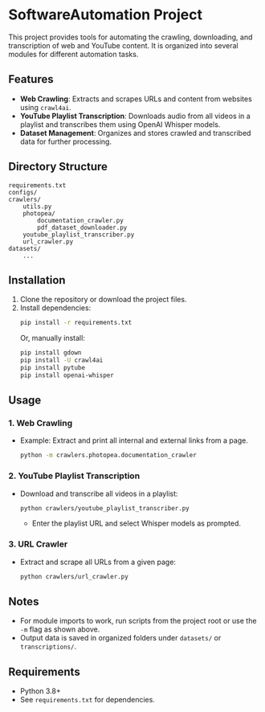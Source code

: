 # SoftwareAutomation Project

This project provides tools for automating the crawling, downloading, and transcription of web and YouTube content. It is organized into several modules for different automation tasks.

## Features

- **Web Crawling**: Extracts and scrapes URLs and content from websites using `crawl4ai`.
- **YouTube Playlist Transcription**: Downloads audio from all videos in a playlist and transcribes them using OpenAI Whisper models.
- **Dataset Management**: Organizes and stores crawled and transcribed data for further processing.

## Directory Structure

```
requirements.txt
configs/
crawlers/
    utils.py
    photopea/
        documentation_crawler.py
        pdf_dataset_downloader.py
    youtube_playlist_transcriber.py
    url_crawler.py
datasets/
    ...
```

## Installation

1. Clone the repository or download the project files.
2. Install dependencies:
   ```sh
   pip install -r requirements.txt
   ```
   Or, manually install:
   ```sh
   pip install gdown
   pip install -U crawl4ai
   pip install pytube
   pip install openai-whisper
   ```

## Usage

### 1. Web Crawling
- Example: Extract and print all internal and external links from a page.
  ```sh
  python -m crawlers.photopea.documentation_crawler
  ```

### 2. YouTube Playlist Transcription
- Download and transcribe all videos in a playlist:
  ```sh
  python crawlers/youtube_playlist_transcriber.py
  ```
  - Enter the playlist URL and select Whisper models as prompted.

### 3. URL Crawler
- Extract and scrape all URLs from a given page:
  ```sh
  python crawlers/url_crawler.py
  ```

## Notes
- For module imports to work, run scripts from the project root or use the `-m` flag as shown above.
- Output data is saved in organized folders under `datasets/` or `transcriptions/`.

## Requirements
- Python 3.8+
- See `requirements.txt` for dependencies.
